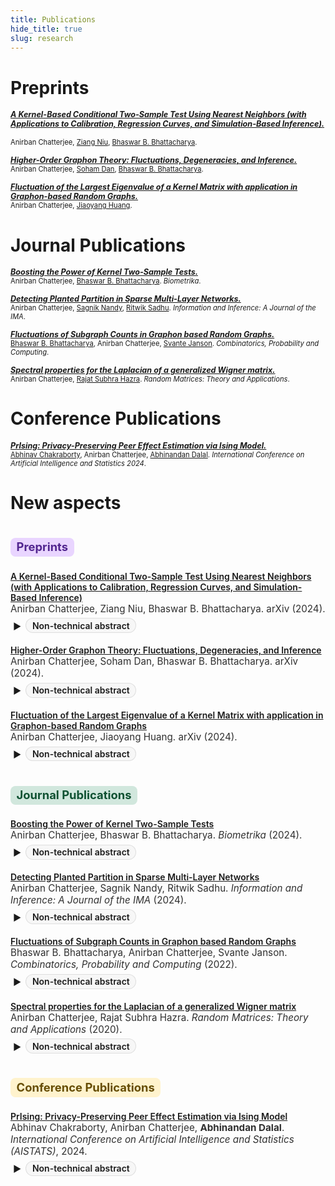 ```yaml
---
title: Publications
hide_title: true
slug: research
---
```


<link rel="stylesheet" href="https://cdn.jsdelivr.net/gh/jpswalsh/academicons@1/css/academicons.min.css">

# Preprints

<span style="font-size: 0.9em; font-weight: bold;">*[_A Kernel-Based Conditional Two-Sample Test Using Nearest Neighbors (with Applications to Calibration, Regression Curves, and Simulation-Based Inference)._](https://arxiv.org/abs/2407.16550)* [<i class="ai ai-arxiv ai"></i>](https://arxiv.org/abs/2407.16550) &nbsp; [<i class="fab fa-github"></i>](https://github.com/anirbanc96/ECMMD-CondTwoSamp)</span>  
<span style="font-size: 0.8em;">Anirban Chatterjee, [Ziang Niu](https://ziangniu6.github.io/), [Bhaswar B. Bhattacharya](http://www-stat.wharton.upenn.edu/~bhaswar/index.html).</span>

<span style="font-size: 0.9em; font-weight: bold;">*[_Higher-Order Graphon Theory: Fluctuations, Degeneracies, and Inference._](https://arxiv.org/abs/2404.13822)* [<i class="ai ai-arxiv ai"></i>](https://arxiv.org/abs/2404.13822)</span>     
<span style="font-size: 0.8em;">Anirban Chatterjee, [Soham Dan](https://sdan2.github.io/), [Bhaswar B. Bhattacharya](http://www-stat.wharton.upenn.edu/~bhaswar/index.html).</span>


<span style="font-size: 0.9em; font-weight: bold;">*[_Fluctuation of the Largest Eigenvalue of a Kernel Matrix with application in Graphon-based Random Graphs._](https://arxiv.org/abs/2401.01866)* [<i class="ai ai-arxiv ai"></i>](https://arxiv.org/abs/2401.01866)</span>     
<span style="font-size: 0.8em;">Anirban Chatterjee, [Jiaoyang Huang](https://jiaoyang.github.io/).</span>

# Journal Publications

<span style="font-size: 0.9em; font-weight: bold;">*[_Boosting the Power of Kernel Two-Sample Tests._](https://doi.org/10.1093/biomet/asae048)* [<i class="fa-solid fa-book"></i>](https://doi.org/10.1093/biomet/asae048) &nbsp; [<i class="ai ai-arxiv ai"></i>](https://arxiv.org/abs/2302.10687) &nbsp; [<i class="fab fa-github"></i>](https://github.com/anirbanc96/MMMD-boost-kernel-two-sample)</span>     
<span style="font-size: 0.8em;">Anirban Chatterjee, [Bhaswar B. Bhattacharya](http://www-stat.wharton.upenn.edu/~bhaswar/index.html). *Biometrika*.</span>

<span style="font-size: 0.9em; font-weight: bold;">*[_Detecting Planted Partition in Sparse Multi-Layer Networks._](https://academic.oup.com/imaiai/article/13/3/iaae019/7726402)* [<i class="fa-solid fa-book"></i>](https://academic.oup.com/imaiai/article/13/3/iaae019/7726402) &nbsp; [<i class="ai ai-arxiv ai"></i>](https://arxiv.org/abs/2209.07554) &nbsp; [<i class="fab fa-github"></i>](https://github.com/anirbanc96/Sparse-MCSBM)</span>     
<span style="font-size: 0.8em;">Anirban Chatterjee, [Sagnik Nandy](https://sagnik-nandy.github.io/), [Ritwik Sadhu](https://scholar.google.co.in/citations?user=6TI7KmgAAAAJ&hl=en). *Information and Inference: A Journal of the IMA*.</span>

<span style="font-size: 0.9em; font-weight: bold;">*[_Fluctuations of Subgraph Counts in Graphon based Random Graphs._](https://doi.org/10.1017/S0963548322000335)* [<i class="fa-solid fa-book"></i>](https://doi.org/10.1017/S0963548322000335) &nbsp; [<i class="ai ai-arxiv ai"></i>](https://arxiv.org/abs/2104.07259)</span>     
<span style="font-size: 0.8em;">[Bhaswar B. Bhattacharya](http://www-stat.wharton.upenn.edu/~bhaswar/index.html), Anirban Chatterjee, [Svante Janson](https://www.katalog.uu.se/profile/?id=XX2949). *Combinatorics, Probability and Computing*.</span>

<span style="font-size: 0.9em; font-weight: bold;">*[_Spectral properties for the Laplacian of a generalized Wigner matrix._](https://doi.org/10.1142/S2010326322500265)* [<i class="fa-solid fa-book"></i>](https://doi.org/10.1142/S2010326322500265) &nbsp; [<i class="ai ai-arxiv ai"></i>](https://arxiv.org/abs/2011.07912)</span>     
<span style="font-size: 0.8em;">Anirban Chatterjee, [Rajat Subhra Hazra](https://sites.google.com/site/rshazra/). *Random Matrices: Theory and Applications*.</span>

# Conference Publications
 
<span style="font-size: 0.9em; font-weight: bold;">*[_PrIsing: Privacy-Preserving Peer Effect Estimation via Ising Model._](https://proceedings.mlr.press/v238/chakraborty24a.html)* [<i class="fa-solid fa-book"></i>](https://proceedings.mlr.press/v238/chakraborty24a.html) &nbsp; [<i class="ai ai-arxiv ai"></i>](https://arxiv.org/abs/2401.16596) &nbsp; [<i class="fab fa-github"></i>](https://github.com/anirbanc96/PrIsing)</span>     
<span style="font-size: 0.8em;">[Abhinav Chakraborty](https://abhinavc3.github.io/), Anirban Chatterjee, [Abhinandan Dalal](https://statistics.wharton.upenn.edu/profile/abdalal/). *International Conference on Artificial Intelligence and Statistics 2024*.</span>
 
<!-- Add a style tag with CSS to control the layout -->
<style>
  .content-container {
    display: flex;
    align-items: flex-start;
  }
  .text-container {
    flex-grow: 1;
  }

  .side-image {
    margin-top: 5px;
    margin-left: 30px; /* Adjust the space between the image and the text */
    max-width: 40%; /* Adjust the width of the image */
    border-radius: 2%; /* Make the image circular */
    overflow: hidden; /* Hide anything outside of the circle */
  }

  /* Responsive design for smaller screens */
  @media (max-width: 768px) {
    .side-image {
      max-width: 100%;
      margin-left: 0;
      margin-bottom: 20px;
    }

    .content-container {
      flex-direction: column;
    }
  }
</style>

# New aspects #

<!-- ===== Colored subheads + abstract toggles (drop this once at top) ===== -->
<style>
  .color-subhead{
    display:inline-block;font-weight:700;font-size:1.15rem;
    padding:.2rem .6rem;border-radius:.5rem;margin:1.25rem 0 .5rem;line-height:1.3;
    color:#0b3d91;background:#e8f0fe; /* default; override via data-color or style="" */
  }
  .color-subhead[data-color="green"]  { color:#0f5132; background:#d1e7dd; }
  .color-subhead[data-color="rose"]   { color:#842029; background:#f8d7da; }
  .color-subhead[data-color="amber"]  { color:#664d03; background:#fff3cd; }
  .color-subhead[data-color="purple"] { color:#51258f; background:#e9d5ff; }

  .pub { margin:.9rem 0 1.2rem; }
  .pub .title { font-weight:600; }
  .pub .meta { font-size:.95rem; opacity:.9; }

  details.nt-abs { margin:.35rem 0 0 .25rem; }
  details.nt-abs > summary {
    cursor:pointer; list-style:none; display:inline-flex; align-items:center; gap:.45rem; font-weight:600;
  }
  details.nt-abs > summary::before {
    content:"▶"; display:inline-block; transform:translateY(1px); transition:transform .15s ease-in-out;
  }
  details.nt-abs[open] > summary::before { transform:rotate(90deg) translateY(0); }
  details.nt-abs .body { margin:.45rem 0 .2rem 1.4rem; max-width:70ch; }
  .chip { border:1px solid rgba(0,0,0,.1); border-radius:999px; padding:.15rem .6rem; font-weight:600; background:#f7f7f7; }

  @media (prefers-color-scheme: dark){
    .chip{ background:#1f1f1f; border-color:#333; }
    .color-subhead{ filter:saturate(1.08) brightness(1.08); }
  }
</style>

<script>
  document.addEventListener('click', e => {
    const s = e.target.closest('summary[data-label]');
    if(!s) return;
    setTimeout(()=>{
      const open = s.parentElement.hasAttribute('open');
      const [closedTxt, openTxt] = s.dataset.label.split('|');
      s.querySelector('.chip').textContent = open ? (openTxt||closedTxt) : closedTxt;
    }, 0);
  });
</script>
<!-- ===== end helpers ===== -->

<div class="color-subhead" data-color="purple">Preprints</div>

<div class="pub">
  <div class="title">
    <a href="https://arxiv.org/abs/2407.16550">A Kernel-Based Conditional Two-Sample Test Using Nearest Neighbors (with Applications to Calibration, Regression Curves, and Simulation-Based Inference)</a>
  </div>
  <div class="meta">
    Anirban Chatterjee, Ziang Niu, Bhaswar B. Bhattacharya. arXiv (2024).
  </div>
  <details class="nt-abs">
    <summary data-label="Non-technical abstract|Hide abstract"><span class="chip">Non-technical abstract</span></summary>
    <div class="body">Add a 3–5 sentence lay summary here (what the problem is, why it matters, and the high-level idea).</div>
  </details>
</div>

<div class="pub">
  <div class="title">
    <a href="https://arxiv.org/abs/2404.13822">Higher-Order Graphon Theory: Fluctuations, Degeneracies, and Inference</a>
  </div>
  <div class="meta">
    Anirban Chatterjee, Soham Dan, Bhaswar B. Bhattacharya. arXiv (2024).
  </div>
  <details class="nt-abs">
    <summary data-label="Non-technical abstract|Hide abstract"><span class="chip">Non-technical abstract</span></summary>
    <div class="body">Add a 3–5 sentence lay summary here.</div>
  </details>
</div>

<div class="pub">
  <div class="title">
    <a href="https://arxiv.org/abs/2401.01866">Fluctuation of the Largest Eigenvalue of a Kernel Matrix with application in Graphon-based Random Graphs</a>
  </div>
  <div class="meta">
    Anirban Chatterjee, Jiaoyang Huang. arXiv (2024).
  </div>
  <details class="nt-abs">
    <summary data-label="Non-technical abstract|Hide abstract"><span class="chip">Non-technical abstract</span></summary>
    <div class="body">Add a 3–5 sentence lay summary here.</div>
  </details>
</div>

<div class="color-subhead" data-color="green">Journal Publications</div>

<div class="pub">
  <div class="title">
    <a href="https://academic.oup.com/biomet/advance-article/doi/10.1093/biomet/asae048/7789470">Boosting the Power of Kernel Two-Sample Tests</a>
  </div>
  <div class="meta">
    Anirban Chatterjee, Bhaswar B. Bhattacharya. <em>Biometrika</em> (2024).
  </div>
  <details class="nt-abs">
    <summary data-label="Non-technical abstract|Hide abstract"><span class="chip">Non-technical abstract</span></summary>
    <div class="body">Add a 2–4 sentence lay summary highlighting the main idea and takeaway.</div>
  </details>
</div>

<div class="pub">
  <div class="title">
    <a href="https://academic.oup.com/imaiai/article-abstract/13/3/iaae019/7726402">Detecting Planted Partition in Sparse Multi-Layer Networks</a>
  </div>
  <div class="meta">
    Anirban Chatterjee, Sagnik Nandy, Ritwik Sadhu. <em>Information and Inference: A Journal of the IMA</em> (2024).
  </div>
  <details class="nt-abs">
    <summary data-label="Non-technical abstract|Hide abstract"><span class="chip">Non-technical abstract</span></summary>
    <div class="body">Add a short plain-language summary.</div>
  </details>
</div>

<div class="pub">
  <div class="title">
    <a href="https://doi.org/10.1017/S0963548322000335">Fluctuations of Subgraph Counts in Graphon based Random Graphs</a>
  </div>
  <div class="meta">
    Bhaswar B. Bhattacharya, Anirban Chatterjee, Svante Janson. <em>Combinatorics, Probability and Computing</em> (2022).
  </div>
  <details class="nt-abs">
    <summary data-label="Non-technical abstract|Hide abstract"><span class="chip">Non-technical abstract</span></summary>
    <div class="body">Add a short plain-language summary.</div>
  </details>
</div>

<div class="pub">
  <div class="title">
    <a href="https://arxiv.org/abs/2011.07912">Spectral properties for the Laplacian of a generalized Wigner matrix</a>
  </div>
  <div class="meta">
    Anirban Chatterjee, Rajat Subhra Hazra. <em>Random Matrices: Theory and Applications</em> (2020).
  </div>
  <details class="nt-abs">
    <summary data-label="Non-technical abstract|Hide abstract"><span class="chip">Non-technical abstract</span></summary>
    <div class="body">Add a short plain-language summary.</div>
  </details>
</div>

<div class="color-subhead" data-color="amber">Conference Publications</div>

<div class="pub">
  <div class="title">
    <a href="https://proceedings.mlr.press/v238/chakraborty24a.html">PrIsing: Privacy-Preserving Peer Effect Estimation via Ising Model</a>
  </div>
  <div class="meta">
    Abhinav Chakraborty, Anirban Chatterjee, <strong>Abhinandan Dalal</strong>. <em>International Conference on Artificial Intelligence and Statistics (AISTATS)</em>, 2024.
  </div>
  <details class="nt-abs">
    <summary data-label="Non-technical abstract|Hide abstract"><span class="chip">Non-technical abstract</span></summary>
    <div class="body">Add a short plain-language summary.</div>
  </details>
</div>

<!-- Optional: horizontal rule or spacer -->
<br/>
